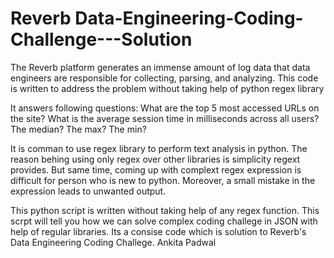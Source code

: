 # Reverb Data-Engineering-Coding-Challenge---Solution
The Reverb platform generates an immense amount of log data that data engineers are responsible for collecting, parsing, and analyzing. This code is written to address the problem without taking help of python regex library

It answers following questions:
What are the top 5 most accessed URLs on the site?
What is the average session time in milliseconds across all users? The median? The max? The min?



It is comman to use regex library to perform text analysis in python. The reason behing using only regex over other libraries is simplicity regext provides. But same time, coming up with complext regex expression is difficult for person who is new to python. 
Moreover, a small mistake in the expression leads to unwanted output. 

This python script is written without taking help of any regex function. This scrpt will tell you how we can solve complex coding challege in JSON with help of regular libraries. Its a consise code which is solution to Reverb's Data Engineering Coding Challege. 
Ankita Padwal
